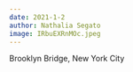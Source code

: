 ```yaml
---
date: 2021-1-2
author: Nathalia Segato
image: IRbuEXRnMOc.jpeg
---
```

Brooklyn Bridge, New York City